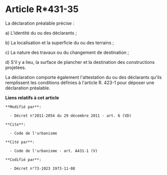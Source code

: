 # Article R*431-35

La déclaration préalable précise : 

a) L'identité du ou des déclarants ; 

b) La localisation et la superficie du ou des terrains ; 

c) La nature des travaux ou du changement de destination ; 

d) S'il y a lieu, la   surface de plancher et la destination des constructions projetées. 

La déclaration comporte également l'attestation du ou des déclarants qu'ils remplissent les conditions définies à l'article
R. 423-1 pour déposer une déclaration préalable.

**Liens relatifs à cet article**

	**Modifié par**:

	  - Décret n°2011-2054 du 29 décembre 2011 - art. 6 (VD)

	**Cite**:

	  - Code de l'urbanisme

	**Cité par**:

	  - Code de l'urbanisme - art. A431-1 (V)

	**Codifié par**:

	  - Décret n°73-1023 1973-11-08
